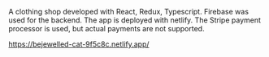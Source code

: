 A clothing shop developed with React, Redux, Typescript. Firebase was used for the backend.
The app is deployed with netlify. The Stripe payment processor is used, but actual payments are not supported.

https://bejewelled-cat-9f5c8c.netlify.app/
